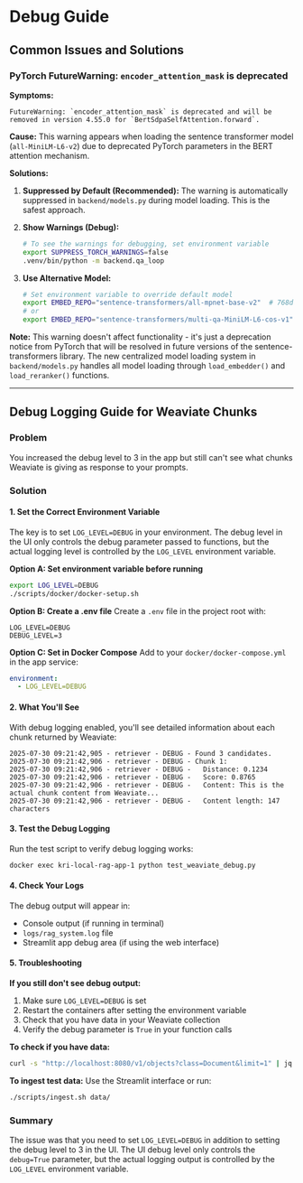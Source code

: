 # Debug Guide

## Common Issues and Solutions

### PyTorch FutureWarning: `encoder_attention_mask` is deprecated

**Symptoms:**
```
FutureWarning: `encoder_attention_mask` is deprecated and will be removed in version 4.55.0 for `BertSdpaSelfAttention.forward`.
```

**Cause:**
This warning appears when loading the sentence transformer model (`all-MiniLM-L6-v2`) due to deprecated PyTorch parameters in the BERT attention mechanism.

**Solutions:**

1. **Suppressed by Default (Recommended):**
   The warning is automatically suppressed in `backend/models.py` during model loading. This is the safest approach.

2. **Show Warnings (Debug):**
   ```bash
   # To see the warnings for debugging, set environment variable
   export SUPPRESS_TORCH_WARNINGS=false
   .venv/bin/python -m backend.qa_loop
   ```

3. **Use Alternative Model:**
   ```bash
   # Set environment variable to override default model
   export EMBED_REPO="sentence-transformers/all-mpnet-base-v2"  # 768d, better quality
   # or
   export EMBED_REPO="sentence-transformers/multi-qa-MiniLM-L6-cos-v1"  # 384d, similar
   ```

**Note:** This warning doesn't affect functionality - it's just a deprecation notice from PyTorch that will be resolved in future versions of the sentence-transformers library. The new centralized model loading system in `backend/models.py` handles all model loading through `load_embedder()` and `load_reranker()` functions.

---

## Debug Logging Guide for Weaviate Chunks

### Problem
You increased the debug level to 3 in the app but still can't see what chunks Weaviate is giving as response to your prompts.

### Solution

#### 1. Set the Correct Environment Variable

The key is to set `LOG_LEVEL=DEBUG` in your environment. The debug level in the UI only controls the debug parameter passed to functions, but the actual logging level is controlled by the `LOG_LEVEL` environment variable.

**Option A: Set environment variable before running**
```bash
export LOG_LEVEL=DEBUG
./scripts/docker/docker-setup.sh
```

**Option B: Create a .env file**
Create a `.env` file in the project root with:
```
LOG_LEVEL=DEBUG
DEBUG_LEVEL=3
```

**Option C: Set in Docker Compose**
Add to your `docker/docker-compose.yml` in the app service:
```yaml
environment:
  - LOG_LEVEL=DEBUG
```

#### 2. What You'll See

With debug logging enabled, you'll see detailed information about each chunk returned by Weaviate:

```
2025-07-30 09:21:42,905 - retriever - DEBUG - Found 3 candidates.
2025-07-30 09:21:42,906 - retriever - DEBUG - Chunk 1:
2025-07-30 09:21:42,906 - retriever - DEBUG -   Distance: 0.1234
2025-07-30 09:21:42,906 - retriever - DEBUG -   Score: 0.8765
2025-07-30 09:21:42,906 - retriever - DEBUG -   Content: This is the actual chunk content from Weaviate...
2025-07-30 09:21:42,906 - retriever - DEBUG -   Content length: 147 characters
```

#### 3. Test the Debug Logging

Run the test script to verify debug logging works:
```bash
docker exec kri-local-rag-app-1 python test_weaviate_debug.py
```

#### 4. Check Your Logs

The debug output will appear in:
- Console output (if running in terminal)
- `logs/rag_system.log` file
- Streamlit app debug area (if using the web interface)

#### 5. Troubleshooting

**If you still don't see debug output:**
1. Make sure `LOG_LEVEL=DEBUG` is set
2. Restart the containers after setting the environment variable
3. Check that you have data in your Weaviate collection
4. Verify the debug parameter is `True` in your function calls

**To check if you have data:**
```bash
curl -s "http://localhost:8080/v1/objects?class=Document&limit=1" | jq .
```

**To ingest test data:**
Use the Streamlit interface or run:
```bash
./scripts/ingest.sh data/
```

### Summary

The issue was that you need to set `LOG_LEVEL=DEBUG` in addition to setting the debug level to 3 in the UI. The UI debug level only controls the `debug=True` parameter, but the actual logging output is controlled by the `LOG_LEVEL` environment variable. 